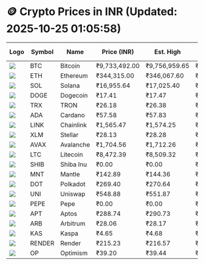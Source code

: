 # 🪙 Crypto Prices in INR (Updated: 2025-10-25 01:05:58)

| Logo | Symbol | Name       | Price (INR) | Est. High | Est. Low | Gross Profit | Fees | Net Profit | ROI % |
|------|--------|------------|-------------|-----------|----------|---------------|------|-------------|--------|
| ![](https://coin-images.coingecko.com/coins/images/1/large/bitcoin.png?1696501400) | BTC    | Bitcoin    | ₹9,733,492.00 | ₹9,756,959.65 | ₹9,710,024.35 | ₹483.37 | ₹200.00 | ₹283.37 | 0.28% |
| ![](https://coin-images.coingecko.com/coins/images/279/large/ethereum.png?1696501628) | ETH    | Ethereum   | ₹344,315.00 | ₹346,067.60 | ₹342,562.40 | ₹1,023.23 | ₹200.00 | ₹823.23 | 0.82% |
| ![](https://coin-images.coingecko.com/coins/images/4128/large/solana.png?1718769756) | SOL    | Solana     | ₹16,955.64 | ₹17,025.40 | ₹16,885.88 | ₹826.29 | ₹200.00 | ₹626.29 | 0.63% |
| ![](https://coin-images.coingecko.com/coins/images/5/large/dogecoin.png?1696501409) | DOGE   | Dogecoin   | ₹17.41 | ₹17.47 | ₹17.35 | ₹674.29 | ₹200.00 | ₹474.29 | 0.47% |
| ![](https://coin-images.coingecko.com/coins/images/1094/large/tron-logo.png?1696502193) | TRX    | TRON       | ₹26.18 | ₹26.38 | ₹25.98 | ₹1,535.77 | ₹200.00 | ₹1,335.77 | 1.34% |
| ![](https://coin-images.coingecko.com/coins/images/975/large/cardano.png?1696502090) | ADA    | Cardano    | ₹57.58 | ₹57.83 | ₹57.33 | ₹868.64 | ₹200.00 | ₹668.64 | 0.67% |
| ![](https://coin-images.coingecko.com/coins/images/877/large/Chainlink_Logo_500.png?1760023405) | LINK   | Chainlink  | ₹1,565.47 | ₹1,574.25 | ₹1,556.69 | ₹1,127.58 | ₹200.00 | ₹927.58 | 0.93% |
| ![](https://coin-images.coingecko.com/coins/images/100/large/fmpFRHHQ_400x400.jpg?1735231350) | XLM    | Stellar    | ₹28.13 | ₹28.28 | ₹27.98 | ₹1,039.86 | ₹200.00 | ₹839.86 | 0.84% |
| ![](https://coin-images.coingecko.com/coins/images/12559/large/Avalanche_Circle_RedWhite_Trans.png?1696512369) | AVAX   | Avalanche  | ₹1,704.56 | ₹1,712.26 | ₹1,696.86 | ₹907.68 | ₹200.00 | ₹707.68 | 0.71% |
| ![](https://coin-images.coingecko.com/coins/images/2/large/litecoin.png?1696501400) | LTC    | Litecoin   | ₹8,472.39 | ₹8,509.32 | ₹8,435.46 | ₹875.55 | ₹200.00 | ₹675.55 | 0.68% |
| ![](https://coin-images.coingecko.com/coins/images/11939/large/shiba.png?1696511800) | SHIB   | Shiba Inu  | ₹0.00 | ₹0.00 | ₹0.00 | ₹557.32 | ₹200.00 | ₹357.32 | 0.36% |
| ![](https://coin-images.coingecko.com/coins/images/30980/large/Mantle-Logo-mark.png?1739213200) | MNT    | Mantle     | ₹142.89 | ₹144.36 | ₹141.42 | ₹2,074.63 | ₹200.00 | ₹1,874.63 | 1.87% |
| ![](https://coin-images.coingecko.com/coins/images/12171/large/polkadot.png?1696512008) | DOT    | Polkadot   | ₹269.40 | ₹270.64 | ₹268.16 | ₹921.82 | ₹200.00 | ₹721.82 | 0.72% |
| ![](https://coin-images.coingecko.com/coins/images/12504/large/uniswap-logo.png?1720676669) | UNI    | Uniswap    | ₹548.88 | ₹551.87 | ₹545.89 | ₹1,094.72 | ₹200.00 | ₹894.72 | 0.89% |
| ![](https://coin-images.coingecko.com/coins/images/29850/large/pepe-token.jpeg?1696528776) | PEPE   | Pepe       | ₹0.00 | ₹0.00 | ₹0.00 | ₹989.00 | ₹200.00 | ₹789.00 | 0.79% |
| ![](https://coin-images.coingecko.com/coins/images/26455/large/aptos_round.png?1696525528) | APT    | Aptos      | ₹288.74 | ₹290.73 | ₹286.75 | ₹1,388.32 | ₹200.00 | ₹1,188.32 | 1.19% |
| ![](https://coin-images.coingecko.com/coins/images/16547/large/arb.jpg?1721358242) | ARB    | Arbitrum   | ₹28.06 | ₹28.17 | ₹27.95 | ₹761.98 | ₹200.00 | ₹561.98 | 0.56% |
| ![](https://coin-images.coingecko.com/coins/images/25751/large/kaspa-icon-exchanges.png?1696524837) | KAS    | Kaspa      | ₹4.65 | ₹4.68 | ₹4.62 | ₹1,233.37 | ₹200.00 | ₹1,033.37 | 1.03% |
| ![](https://coin-images.coingecko.com/coins/images/11636/large/rndr.png?1696511529) | RENDER | Render     | ₹215.23 | ₹216.57 | ₹213.89 | ₹1,251.10 | ₹200.00 | ₹1,051.10 | 1.05% |
| ![](https://coin-images.coingecko.com/coins/images/25244/large/Optimism.png?1696524385) | OP     | Optimism   | ₹39.20 | ₹39.44 | ₹38.96 | ₹1,232.03 | ₹200.00 | ₹1,032.03 | 1.03% |
